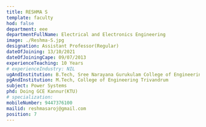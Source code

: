 ```yaml
---
title: RESHMA S
template: faculty
hod: false
department: eee
departmentFullName: Electrical and Electronics Engineering
image: ./Reshma-S.jpg
designation: Assistant Professor(Regular)
dateOfJoining: 13/10/2021
dateOfJoiningCape: 09/07/2013
experienceTeaching: 10 Years
# experienceIndustry: NIL
ugAndInstitution: B.Tech, Sree Narayana Gurukulam College of Engineering 
pgAndInstitution: M.Tech, College of Engineering Trivandrum
subject: Power Systems
phd: Doing GCE Kannur(KTU)
# specialization: 
mobileNumber: 9447376100
mailid: reshmasaroj@gmail.com 
position: 7
---
```

